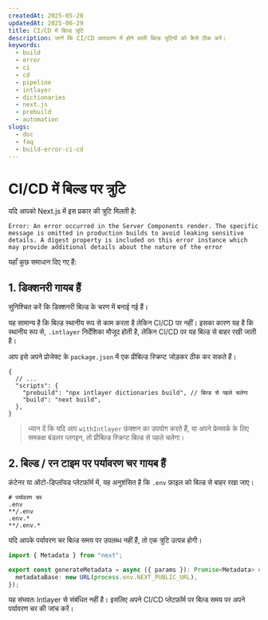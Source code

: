 ```yaml
---
createdAt: 2025-05-20
updatedAt: 2025-06-29
title: CI/CD में बिल्ड त्रुटि
description: जानें कि CI/CD वातावरण में होने वाली बिल्ड त्रुटियों को कैसे ठीक करें।
keywords:
  - build
  - error
  - ci
  - cd
  - pipeline
  - intlayer
  - dictionaries
  - next.js
  - prebuild
  - automation
slugs:
  - doc
  - faq
  - build-error-ci-cd
---
```


# CI/CD में बिल्ड पर त्रुटि

यदि आपको Next.js में इस प्रकार की त्रुटि मिलती है:

```text
Error: An error occurred in the Server Components render. The specific message is omitted in production builds to avoid leaking sensitive details. A digest property is included on this error instance which may provide additional details about the nature of the error
```

यहाँ कुछ समाधान दिए गए हैं:

## 1. डिक्शनरी गायब हैं

सुनिश्चित करें कि डिक्शनरी बिल्ड के चरण में बनाई गई हैं।

यह सामान्य है कि बिल्ड स्थानीय रूप से काम करता है लेकिन CI/CD पर नहीं। इसका कारण यह है कि स्थानीय रूप से, `.intlayer` निर्देशिका मौजूद होती है, लेकिन CI/CD पर यह बिल्ड से बाहर रखी जाती है।

आप इसे अपने प्रोजेक्ट के `package.json` में एक प्रीबिल्ड स्क्रिप्ट जोड़कर ठीक कर सकते हैं।

```json5 fileName=package.json
{
  // ...
  "scripts": {
    "prebuild": "npx intlayer dictionaries build", // बिल्ड से पहले चलेगा
    "build": "next build",
  },
}
```

> ध्यान दें कि यदि आप `withIntlayer` फ़ंक्शन का उपयोग करते हैं, या अपने फ्रेमवर्क के लिए समकक्ष बंडलर प्लगइन, तो प्रीबिल्ड स्क्रिप्ट बिल्ड से पहले चलेगा।

## 2. बिल्ड / रन टाइम पर पर्यावरण चर गायब हैं

कंटेनर या ऑटो-डिप्लॉयड प्लेटफ़ॉर्म में, यह अनुशंसित है कि `.env` फ़ाइल को बिल्ड से बाहर रखा जाए।

```text fileName=".gitignore or .dockerignore"
# पर्यावरण चर
.env
**/.env
.env.*
**/.env.*
```

यदि आपके पर्यावरण चर बिल्ड समय पर उपलब्ध नहीं हैं, तो एक त्रुटि उत्पन्न होगी।

```ts
import { Metadata } from "next";

export const generateMetadata = async ({ params }): Promise<Metadata> => ({
  metadataBase: new URL(process.env.NEXT_PUBLIC_URL),
});
```

यह संभवतः Intlayer से संबंधित नहीं है। इसलिए अपने CI/CD प्लेटफ़ॉर्म पर बिल्ड समय पर अपने पर्यावरण चर की जांच करें।
